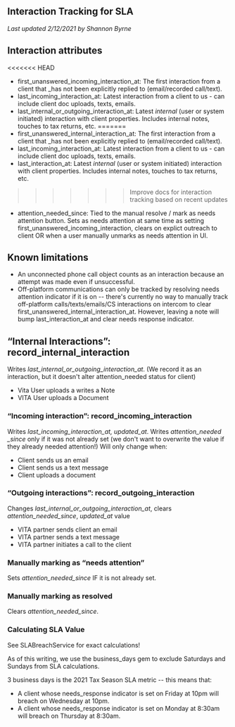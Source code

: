 ## Interaction Tracking for SLA
*Last updated 2/12/2021 by Shannon Byrne*

## Interaction attributes

<<<<<<< HEAD
- first_unanswered_incoming_interaction_at: The first interaction from a client that _has not been explicitly replied to (email/recorded call/text).
- last_incoming_interaction_at: Latest interaction from a client to us - can include client doc uploads, texts, emails.
- last_internal_or_outgoing_interaction_at: Latest _internal_ (user or system initiated) interaction with client properties. Includes internal notes, touches to tax returns, etc.
=======
- first_unanswered_internal_interaction_at: The first interaction from a client that _has not been explicitly replied to (email/recorded call/text).
- last_incoming_interaction_at: Latest interaction from a client to us - can include client doc uploads, texts, emails.
- last_interaction_at: Latest _internal_ (user or system initiated) interaction with client properties. Includes internal notes, touches to tax returns, etc.
>>>>>>> Improve docs for interaction tracking based on recent updates
- attention_needed_since: Tied to the manual resolve / mark as needs attention button. Sets as needs attention at same time as setting first_unanswered_incoming_interaction, clears on explict outreach to client OR when a user manually unmarks as needs attention in UI.

## Known limitations
- An unconnected phone call object counts as an interaction because an attempt was made even if unsuccessful.
- Off-platform communications can only be tracked by resolving needs attention indicator if it is on -- there's currently no way to manually track off-platform calls/texts/emails/CS interactions on intercom to clear first_unanswered_internal_interaction_at. However, leaving a note will bump last_interaction_at and clear needs response indicator.

## “Internal Interactions”: record_internal_interaction
Writes *last_internal_or_outgoing_interaction_at*. (We record it as an interaction, but it doesn't alter attention_needed status for client)
- Vita User uploads a writes a Note
- VITA User uploads a Document

### “Incoming interaction”: record_incoming_interaction
Writes *last_incoming_interaction_at, updated_at*.
Writes *attention_needed _since* only if it was not already set (we don't want to overwrite the value if they already needed attention!)
Will only change when:
- Client sends us an email
- Client sends us a text message
- Client uploads a document

### “Outgoing interactions”: record_outgoing_interaction
Changes *last_internal_or_outgoing_interaction_at*, clears *attention_needed_since*, *updated_at* value
- VITA partner sends client an email
- VITA partner sends a text message
- VITA partner initiates a call to the client

### Manually marking as “needs attention”
Sets *attention_needed_since* IF it is not already set.


### Manually marking as resolved
Clears *attention_needed_since*.


### Calculating SLA Value

See SLABreachService for exact calculations!

As of this writing, we use the business_days gem to exclude Saturdays and Sundays from SLA calculations.

3 business days is the 2021 Tax Season SLA metric -- this means that:

- A client whose needs_response indicator is set on Friday at 10pm will breach on Wednesday at 10pm.
- A client whose needs_response indicator is set on Monday at 8:30am will breach on Thursday at 8:30am.
